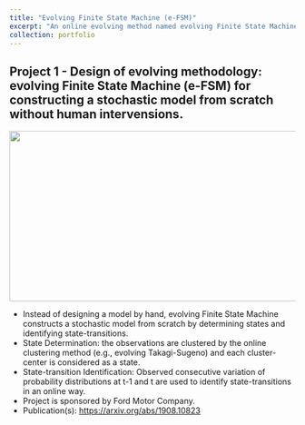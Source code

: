 ```yaml
---
title: "Evolving Finite State Machine (e-FSM)"
excerpt: "An online evolving method named evolving Finite State Machine (e-FSM) can determine unknown states (situations) and identify transitions. At the moment, it is similar to Markov Chain, but its structure evolves over time. This approach enables controllers to recognize unexpected situations and learn optimal decisions over time. Also, the e-FSM is fully explainable, while Deep Neural Network is not."
collection: portfolio
---
```


## Project 1 - Design of evolving methodology: evolving Finite State Machine (e-FSM) for constructing a stochastic model from scratch without human intervensions.
<p>
  <img src="https://hantw007.github.io/images/eFSM.png" width="800" height="300" align="center">
</p>

-	Instead of designing a model by hand, evolving Finite State Machine constructs a stochastic model from scratch by determining states and identifying state-transitions.
-	State Determination: the observations are clustered by the online clustering method (e.g., evolving Takagi-Sugeno) and each cluster-center is considered as a state.
-	State-transition Identification: Observed consecutive variation of probability distributions at t-1 and t are used to identify state-transitions in an online way.
-	Project is sponsored by Ford Motor Company.
-	Publication(s): https://arxiv.org/abs/1908.10823 


<!--
## Overview of an online evolving method: evolving Finite State Machine (e-FSM)

An online evolving method named evolving Finite State Machine (e-FSM) can determine unknown states (situations) and identify transitions. At the moment, it is similar to Markov Chain, but its structure evolves over time. This approach enables controllers to recognize unexpected situations and learn optimal controls (or decisions) over time. Also, the e-FSM is fully explainable, while Deep Neural Network is not.

## What is the optimal control?
The optimal controller requires to choose actions to satisfy the given criteria. If there are conflicted criteria (e.g., safety and speed), the appropriate trade-off is required. The recognition of latent factors (e.g., collision risk in the future) can be useful for the appropriate trade-off. Also, the determination of unexpected but experienced situations needs to recognize the latent factors in advance.


### Table: Approaches for the optimal controls or decision-making

| Approached | Online optimal solutions learning<br> in unknown situations? |  Online recognition of <br> latent factors? | Prerequisites |
| :-------------------------: | :-----: | :----: | :--------------------------------:|
|           Rule-based        |    No   |   Yes  | Optimal rules for all situations  |
| Supervised <br> Learning    |    No   |   Yes  |    Labeled dataset / structure    |
| Reinforcement <br> Learning |   Yes   |    No  |           Reward-function         |


## What is the e-FSM?
The e-FSM is similar to the Finite State Machine (or Markov Chain), which consists of states and transitions. However, the total number of states is not initially defined but increased over time by determining new states. Transitions between determined states are identified in an iterative way and are represented by Transition Probability Matrices (TPMs).

### Comparison between Markov-Chain (MC) and e-FSM  
The Markov-Chain's structure should be initially configured and fixed. In Fig. 1, the MC which consists of two states (s1 and s2) is presented. Transitions between states are represented by a matrix ![img](http://latex.codecogs.com/svg.latex?P_%7BMC%7D%0D%0A). Since the total number of states is two, the dimension of the transition probability matrix (TPM) is 2 by 2. 
<p>
  <img src="https://hantw007.github.io/images/MC_fig.png" width="300" height="200" align="center"><br>
  <em>Fig. 1: Markov Chain example</em>
</p>

On the other hand, the number of states in the e-FSM is niether initialized nor fixed. The states in the e-FSM are determined over time as needed. Instead of a single TPM, mutiple TPMs are implemented in the e-FSM, where each TPM is corelated with possible actions. Therefore, the dimension of all TPMs is varied based on the determination of states. The below fig.2 shows an example of the e-FSM's evolving sequence.

<p>
  <img src="https://hantw007.github.io/images/eFSM_evolve_fig.png" width="800" height="300" align="center"><br>
  <img src="https://hantw007.github.io/images/trMat_fig.png" width="800" height="80" align="center"><br>
  <em>Fig. 2: Evolving example of the e-FSM</em>
</p>

In the example, there was a single state (s1) by t=2. Based on a chosen action at time t, ![img](http://latex.codecogs.com/svg.latex?a%28r%29), all TPMs, ![img](http://latex.codecogs.com/svg.latex?%5Cmathbb%7BP%7D_t%5E%7Ba%28r%29%7D)![img](http://latex.codecogs.com/svg.latex?%5Cforall)r, are 1 by 1 dimensional matrices. Until a new state (s2) is determined at t=3, the TPMs are identified. Once s2 is newly determined, dimension of all TPMs is expanded to 2 by 2, and they are identified by t=11 until s3 is determined.

## Specific Features of the e-FSM
As briefly described, the e-FSM has two main features: online determination of states and online identification of transition probability matrices. Therefore, initially unexpected situations can be recognized, and future states could be predicted in advance.
<p>
  <img src="https://hantw007.github.io/images/eFSM_framework.png" width="800" height="300" align="center"><br>
  <em>Fig. 3: The e-FSM's framework</em>
</p>


### Online determination of states in the e-FSM
The online determination can be possible by using one of the online clustering methods, evolving Takage Sugeno. At every time-step <i>t</i>, a set of observations in a vector form (![img](http://latex.codecogs.com/svg.latex?z_t)) is implemented to update existing cluster centers or creating a new cluster. Each cluster-center is considered as a state in the e-FSM; the eTS is described in "Filev, D. et al., Markov chain modeling approaches for on board applications, ACC 2010".

When a new cluster is created, dimension of transtion probability matrices are expanded. Otherwise, similarities between a set of observations and existing states are calculated and normalized to use them as probability distributions of states. Since cluster-centers are represented as states in the e-FSM, the euclidean distance between a set of observation and existing cluster-centers is implemented for obtaining the similarities.

* State set in the e-FSM: ![img](http://latex.codecogs.com/svg.latex?S_t)={![img](http://latex.codecogs.com/svg.latex?s_t)(1), ![img](http://latex.codecogs.com/svg.latex?s_t)(2), ..., ![img](http://latex.codecogs.com/svg.latex?s_t)(![img](http://latex.codecogs.com/svg.latex?n_t))}, where ![img](http://latex.codecogs.com/svg.latex?n_t) is the total number of determined states by timestep <i>t</i>.
* Probability distributions of states at timestep <i>t</i> are <i>Prob</i>(![img](http://latex.codecogs.com/svg.latex?S_t)) =[![img](http://latex.codecogs.com/svg.latex?%5Cgamma_t%5E1%28z_t%29), ![img](http://latex.codecogs.com/svg.latex?%5Cgamma_t%5E2%28z_t%29), ..., ![img](http://latex.codecogs.com/svg.latex?%5Cgamma_t%5E%7Bn_t%7D%28z_t%29)]
  * ![img](http://latex.codecogs.com/svg.latex?%5Cgamma_t%5Ei%28z_t%29) is similarity between ![img](http://latex.codecogs.com/svg.latex?z_t) and ![img](http://latex.codecogs.com/svg.latex?z_t%5E%7B%2Ai%7D), where ![img](http://latex.codecogs.com/svg.latex?z_t%5E%7B%2Ai%7D) is ![img](http://latex.codecogs.com/svg.latex?i%5E%7Bth%7D) cluster-center.(<i>i</i>=1, ..., ![img](http://latex.codecogs.com/svg.latex?n_t)).
  

Continue updating...
-->
